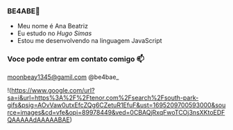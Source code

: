 ### BE4ABE💙

- Meu nome é Ana Beatriz
- Eu estudo no _Hugo Simas_
- Estou me desenvolvendo na linguagem JavaScript

### Voce pode entrar em contato comigo 📫

moonbeay1345@gamil.com
@be4bae_

!(https://www.google.com/url?sa=i&url=https%3A%2F%2Ftenor.com%2Fsearch%2Fsouth-park-gifs&psig=AOvVaw0utxEfcZQg6CZetuR1EfuF&ust=1695209700593000&source=images&cd=vfe&opi=89978449&ved=0CBAQjRxqFwoTCOj3nsXKtoEDFQAAAAAdAAAAABAE)
